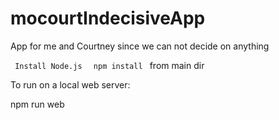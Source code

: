 # mocourtIndecisiveApp
App for me and Courtney since we can not decide on anything

<code> Install Node.js </code>
<code> npm install </code> from main dir

To run on a local web server:
 
npm run web


